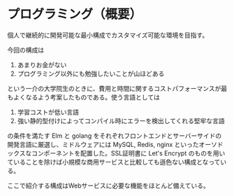 # プログラミング（概要）

個人で継続的に開発可能な最小構成でカスタマイズ可能な環境を目指す。

今回の構成は

1. あまりお金がない
2. プログラミング以外にも勉強したいことが山ほどある

という一介の大学院生のときに、費用と時間に関するコストパフォーマンスが最もよくなるよう考案したものである。使う言語としては

1. 学習コストが低い言語
2. 強い静的型付けによってコンパイル時にエラーを検出してくれる堅牢な言語

の条件を満たす Elm と golang をそれぞれフロントエンドとサーバーサイドの開発言語に厳選し、ミドルウェアには MySQL, Redis, nginx といったオーソドックスなコンポーネントを配置した。SSL証明書に Let's Encrypt のものを用いていることを除けば小規模な商用サービスと比較しても遜色ない構成となっている。

ここで紹介する構成はWebサービスに必要な機能をほとんど備えている。

